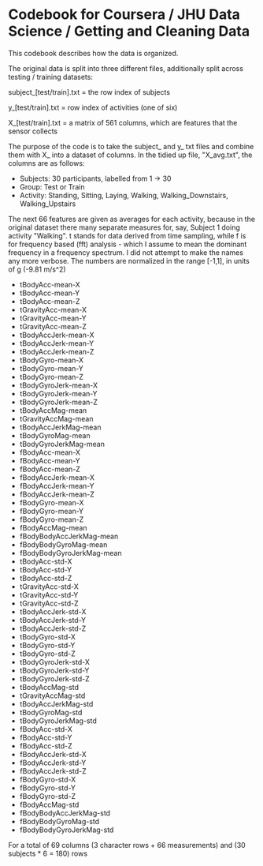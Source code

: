 # Codebook for Coursera / JHU Data Science / Getting and Cleaning Data

This codebook describes how the data is organized.

The original data is split into three different files, additionally split across testing / training datasets:

subject_[test/train].txt = the row index of subjects

y_[test/train].txt = row index of activities (one of six)

X_[test/train].txt = a matrix of 561 columns, which are features that the sensor collects

The purpose of the code is to take the subject_ and y_ txt files and combine them with X_ into a dataset of columns. In the tidied up file, "X_avg.txt", the columns are as follows:

* Subjects: 30 participants, labelled from 1 -> 30
* Group: Test or Train
* Activity: Standing, Sitting, Laying, Walking, Walking_Downstairs, Walking_Upstairs

The next 66 features are given as averages for each activity, because in the original dataset there many separate measures for, say, Subject 1 doing activity "Walking". t stands for data derived from time sampling, while f is for frequency based (fft) analysis - which I assume to mean the dominant frequency in a frequency spectrum. I did not attempt to make the names any more verbose. The numbers are normalized in the range [-1,1], in units of g (-9.81 m/s^2)

* tBodyAcc-mean-X 
* tBodyAcc-mean-Y 
* tBodyAcc-mean-Z 
* tGravityAcc-mean-X 
* tGravityAcc-mean-Y 
* tGravityAcc-mean-Z 
* tBodyAccJerk-mean-X 
* tBodyAccJerk-mean-Y 
* tBodyAccJerk-mean-Z 
* tBodyGyro-mean-X 
* tBodyGyro-mean-Y 
* tBodyGyro-mean-Z
* tBodyGyroJerk-mean-X 
* tBodyGyroJerk-mean-Y 
* tBodyGyroJerk-mean-Z 
* tBodyAccMag-mean 
* tGravityAccMag-mean 
* tBodyAccJerkMag-mean 
* tBodyGyroMag-mean 
* tBodyGyroJerkMag-mean 
* fBodyAcc-mean-X 
* fBodyAcc-mean-Y 
* fBodyAcc-mean-Z 
* fBodyAccJerk-mean-X 
* fBodyAccJerk-mean-Y 
* fBodyAccJerk-mean-Z 
* fBodyGyro-mean-X 
* fBodyGyro-mean-Y 
* fBodyGyro-mean-Z 
* fBodyAccMag-mean 
* fBodyBodyAccJerkMag-mean 
* fBodyBodyGyroMag-mean 
* fBodyBodyGyroJerkMag-mean 
* tBodyAcc-std-X 
* tBodyAcc-std-Y
* tBodyAcc-std-Z
* tGravityAcc-std-X
* tGravityAcc-std-Y
* tGravityAcc-std-Z
* tBodyAccJerk-std-X
* tBodyAccJerk-std-Y
* tBodyAccJerk-std-Z 
* tBodyGyro-std-X 
* tBodyGyro-std-Y 
* tBodyGyro-std-Z 
* tBodyGyroJerk-std-X
* tBodyGyroJerk-std-Y
* tBodyGyroJerk-std-Z
* tBodyAccMag-std
* tGravityAccMag-std
* tBodyAccJerkMag-std
* tBodyGyroMag-std 
* tBodyGyroJerkMag-std
* fBodyAcc-std-X
* fBodyAcc-std-Y 
* fBodyAcc-std-Z 
* fBodyAccJerk-std-X 
* fBodyAccJerk-std-Y 
* fBodyAccJerk-std-Z 
* fBodyGyro-std-X 
* fBodyGyro-std-Y 
* fBodyGyro-std-Z 
* fBodyAccMag-std 
* fBodyBodyAccJerkMag-std 
* fBodyBodyGyroMag-std 
* fBodyBodyGyroJerkMag-std

For a total of 69 columns (3 character rows + 66 measurements) and (30 subjects * 6 = 180) rows
